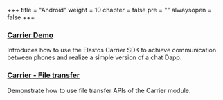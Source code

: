 +++
title = "Android"
weight = 10
chapter = false
pre = ""
alwaysopen = false
+++

### [Carrier Demo](https://github.com/elastos/Elastos.NET.Carrier.Samples.Android)

Introduces how to use the Elastos Carrier SDK to achieve communication between phones and realize a simple version of a chat Dapp.

### [Carrier - File transfer](https://github.com/elastos/Elastos.NET.Carrier.Demo.FileTransfer.Android)

Demonstrate how to use file transfer APIs of the Carrier module.
